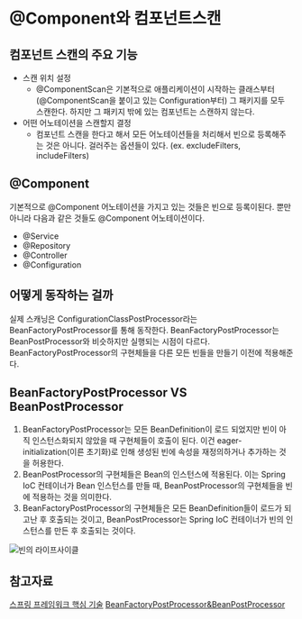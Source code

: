 # @Component와 컴포넌트스캔

## 컴포넌트 스캔의 주요 기능
- 스캔 위치 설정
    - @ComponentScan은 기본적으로 애플리케이션이 시작하는 클래스부터(@ComponentScan을 붙이고 있는 Configuration부터) 그 패키지를 모두 스캔한다. 하지만 그 패키지 밖에 있는 컴포넌트는 스캔하지 않는다.
- 어떤 어노테이션을 스캔할지 결정
    - 컴포넌트 스캔을 한다고 해서 모든 어노테이션들을 처리해서 빈으로 등록해주는 것은 아니다. 걸러주는 옵션들이 있다. (ex. excludeFilters, includeFilters)

## @Component
기본적으로 @Component 어노테이션을 가지고 있는 것들은 빈으로 등록이된다. 뿐만 아니라 다음과 같은 것들도 @Component 어노테이션이다.
- @Service
- @Repository
- @Controller
- @Configuration

## 어떻게 동작하는 걸까
실제 스캐닝은 ConfigurationClassPostProcessor라는 BeanFactoryPostProcessor를 통해 동작한다. BeanFactoryPostProcessor는 BeanPostProcessor와 비슷하지만 실행되는 시점이 다르다. BeanFactoryPostProcessor의 구현체들을 다른 모든 빈들을 만들기 이전에 적용해준다.

## BeanFactoryPostProcessor VS BeanPostProcessor
1. BeanFactoryPostProcessor는 모든 BeanDefinition이 로드 되었지만 빈이 아직 인스턴스화되지 않았을 때 구현체들이 호출이 된다. 이건 eager-initialization(이른 초기화)로 인해 생성된 빈에 속성을 재정의하거나 추가하는 것을 허용한다. 
2. BeanPostProcessor의 구현체들은 Bean의 인스턴스에 적용된다. 이는 Spring IoC 컨테이너가 Bean 인스턴스를 만들 때, BeanPostProcessor의 구현체들을 빈에 적용하는 것을 의미한다.
3. BeanFactoryPostProcessor의 구현체들은 모든 BeanDefinition들이 로드가 되고난 후 호출되는 것이고, BeanPostProcessor는 Spring IoC 컨테이너가 빈의 인스턴스를 만든 후 호출되는 것이다.


![빈의 라이프사이클](https://i.stack.imgur.com/jg555.png)


## 참고자료
[스프링 프레임워크 핵심 기술](https://www.inflearn.com/course/spring-framework_core/dashboard)
[BeanFactoryPostProcessor&BeanPostProcessor](https://stackoverflow.com/questions/30455536/beanfactorypostprocessor-and-beanpostprocessor-in-lifecycle-events/30456202)